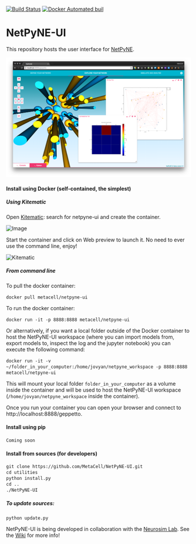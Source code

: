 [![Build Status](https://travis-ci.org/MetaCell/NetPyNE-UI.svg?branch=master)](https://travis-ci.org/MetaCell/NetPyNE-UI)
[![Docker Automated buil](https://img.shields.io/docker/automated/jrottenberg/ffmpeg.svg)](https://hub.docker.com/r/metacell/netpyne-ui/)

# NetPyNE-UI

This repository hosts the user interface for [NetPyNE](http://www.neurosimlab.org/netpyne/).


![Screenshot](https://github.com/metacell/netpyne-ui/raw/master/netpyneui.png)

#### Install using Docker (self-contained, the simplest)

##### Using Kitematic
Open [Kitematic](https://kitematic.com/): search for netpyne-ui and create the container.

![Image](https://github.com/metacell/netpyne-ui/raw/master/docs/netpyneuiImage.png)

Start the container and click on Web preview to launch it. No need to ever use the command line, enjoy!

![Kitematic](https://github.com/metacell/netpyne-ui/raw/master/docs/kitematic.png)

##### From command line 
To pull the docker container:
```
docker pull metacell/netpyne-ui
```
To run the docker container:
```
docker run -it -p 8888:8888 metacell/netpyne-ui
```
Or alternatively, if you want a local folder outside of the Docker container to host the NetPyNE-UI workspace (where you can import models from, export models to, inspect the log and the jupyter notebook) you can execute the following command: 
```
docker run -it -v ~/folder_in_your_computer:/home/jovyan/netpyne_workspace -p 8888:8888 metacell/netpyne-ui
```
This will mount your local folder `folder_in_your_computer` as a volume inside the container and will be used to host the NetPyNE-UI workspace (`/home/jovyan/netpyne_workspace` inside the container). 

Once you run your container you can open your browser and connect to http://localhost:8888/geppetto.

#### Install using pip
```
Coming soon
```

#### Install from sources (for developers)
```
git clone https://github.com/MetaCell/NetPyNE-UI.git
cd utilities
python install.py
cd ..
./NetPyNE-UI
```
##### To update sources:
```
python update.py
```

NetPyNE-UI is being developed in collaboration with the [Neurosim Lab](http://neurosimlab.org/).
See the [Wiki](https://github.com/MetaCell/NetPyNE-UI/wiki) for more info!
